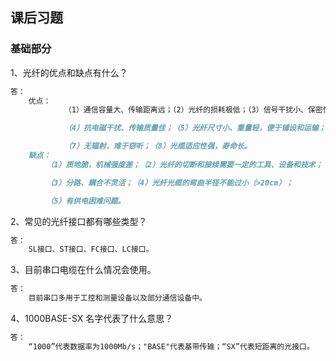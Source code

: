 ## 课后习题

### 基础部分

1、光纤的优点和缺点有什么？

```markdown
答：
	优点：
			（1）通信容量大、传输距离远；（2）光纤的损耗极低；（3）信号干扰小、保密性能好；

			（4）抗电磁干扰、传输质量佳；（5）光纤尺寸小、重量轻，便于铺设和运输；（6）材料来源丰富，环保，有利于节约有色金属铜；

			（7）无辐射，难于窃听；（8）光缆适应性强，寿命长。
	缺点：
		（1）质地脆，机械强度差；（2）光纤的切断和接续需要一定的工具、设备和技术；

		（3）分路、耦合不灵活；（4）光纤光缆的弯曲半径不能过小（>20cm）；

		（5）有供电困难问题。
```

2、常见的光纤接口都有哪些类型？
	

```markdown
答：
	SL接口、ST接口、FC接口、LC接口。
```

3、目前串口电缆在什么情况会使用。
	

```markdown
答：
	目前串口多用于工控和测量设备以及部分通信设备中。
```

4、1000BASE-SX 名字代表了什么意思？	



```markdown
答：
	“1000”代表数据率为1000Mb/s；"BASE"代表基带传输；“SX”代表短距离的光接口。
```



